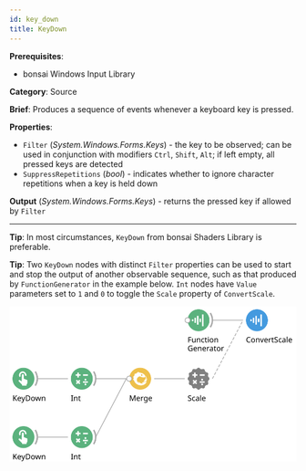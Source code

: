 ```yaml
---
id: key_down
title: KeyDown
---
```


**Prerequisites**:
-   bonsai Windows Input Library

**Category**: Source

**Brief**: Produces a sequence of events whenever a keyboard key is pressed. 

**Properties**:
-   `Filter` (*System.Windows.Forms.Keys*) - the key to be observed; can be used in conjunction with modifiers `Ctrl`, `Shift`, `Alt`; if left empty, all pressed keys are detected 
-   `SuppressRepetitions` (*bool*) - indicates whether to ignore character repetitions when a key is held down

**Output** (*System.Windows.Forms.Keys*) - returns the pressed key if allowed by `Filter`

---

**Tip**: In most circumstances, `KeyDown` from bonsai Shaders Library is preferable. 

**Tip**: Two `KeyDown` nodes with distinct `Filter` properties can be used to start and stop the output of another observable sequence, such as that produced by `FunctionGenerator` in the example below. `Int` nodes have `Value` parameters set to `1` and `0` to toggle the `Scale` property of `ConvertScale`. 
 
![Key press example](images/key_down_workflow_example.svg)